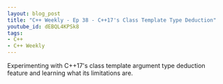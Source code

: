 ```yaml
---
layout: blog_post
title: "C++ Weekly - Ep 38 - C++17's Class Template Type Deduction"
youtube_id: dEBQL4KPSk8
tags:
- C++
- C++ Weekly
---
```


Experimenting with C++17's class template argument type deduction feature and learning what its limitations are.








